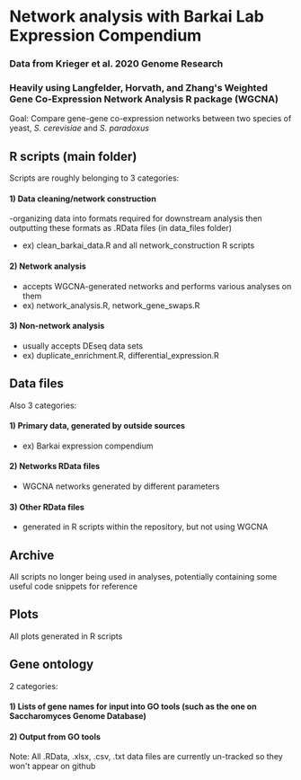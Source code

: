 # Network analysis with Barkai Lab Expression Compendium
### Data from Krieger et al. 2020 Genome Research
### Heavily using Langfelder, Horvath, and Zhang's Weighted Gene Co-Expression Network Analysis R package (WGCNA)

Goal: Compare gene-gene co-expression networks between two species of yeast, *S. cerevisiae* and *S. paradoxus*

## R scripts (main folder)
Scripts are roughly belonging to 3 categories:

#### 1) Data cleaning/network construction
-organizing data into formats required for downstream analysis then outputting these formats as .RData files (in data\_files folder)
- ex) clean\_barkai\_data.R and all network\_construction R scripts

#### 2) Network analysis
- accepts WGCNA-generated networks and performs various analyses on them
- ex) network\_analysis.R, network\_gene\_swaps.R

#### 3) Non-network analysis
- usually accepts DEseq data sets
- ex) duplicate\_enrichment.R, differential\_expression.R

## Data files
Also 3 categories:

#### 1) Primary data, generated by outside sources
- ex) Barkai expression compendium

#### 2) Networks RData files
- WGCNA networks generated by different parameters

#### 3) Other RData files
- generated in R scripts within the repository, but not using WGCNA

## Archive
All scripts no longer being used in analyses, potentially containing some useful code snippets for reference

## Plots
All plots generated in R scripts

## Gene ontology
2 categories:

#### 1) Lists of gene names for input into GO tools (such as the one on Saccharomyces Genome Database)

#### 2) Output from GO tools

Note: All .RData, .xlsx, .csv, .txt data files are currently un-tracked so they won't appear on github 
